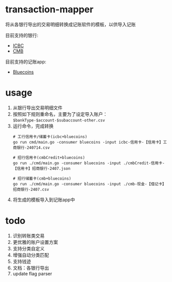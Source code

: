 # transaction-mapper

将从各银行导出的交易明细转换成记账软件的模板，以供导入记账

目前支持的银行:
- [ICBC](https://mybank.icbc.com.cn/icbc/newperbank/perbank3/frame/frame_index.jsp)
- [CMB](https://www.cmbchina.com/)

目前支持的记账app:
- [Bluecoins](https://www.bluecoinsapp.com/)

# usage

1. 从银行导出交易明细文件
2. 按照如下规则重命名，主要为了设定导入账户： `$bankType-$account-$subaccount-other.csv`
3. 运行命令，完成转换
    ```commandline
    # 工行信用卡/储蓄卡(icbc+bluecoins)
    go run cmd/main.go -consumer bluecoins -input icbc-信用卡-【信用卡】工商银行-240714.csv 
    
    # 招行信用卡(cmbCredit+bluecoins)
    go run ./cmd/main.go -consumer bluecoins -input ./cmbCredit-信用卡-【信用卡】招商银行-2407.json
    
    # 招行储蓄卡(cmb+bluecoins)
    go run ./cmd/main.go -consumer bluecoins -input ./cmb-现金-【借记卡】招商银行-2407.csv
    ```
4. 将生成的模板导入到记账app中

# todo

1. 识别转账类交易
2. 更优雅的账户设置方案
3. 支持分类自定义
4. 增强自动分类匹配
5. 支持钱迹
6. 文档：各银行导出
7. update flag parser
